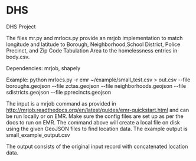DHS
===

DHS Project

The files mr.py and mrlocs.py provide an mrjob implementation to match longitude and latitude to Borough, Neighborhood,School District, Police Precinct, and Zip Code Tabulation Area to the homelessness entries in body.csv. 

Dependencies: mrjob, shapely

Example: python mrlocs.py -r emr ~/example/small_test.csv > out.csv --file boroughs.geojson --file zctas.geojson --file neighborhoods.geojson --file sdistricts.geojson --file pprecincts.geojson

The input is a mrjob command as provided in http://mrjob.readthedocs.org/en/latest/guides/emr-quickstart.html and can be run locally or on EMR. Make sure the config files are set up as per the docs to run on EMR. The command above will create a local file on disk using the given GeoJSON files to find location data. The example output is small_example_output.csv

The output consists of the original input record with concatenated location data.  
